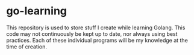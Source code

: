 # go-learning

This repository is used to store stuff I create while learning Golang. This code may not continuously be kept up to date, nor always using best practices. Each of these individual programs will be my knowledge at the time of creation.
